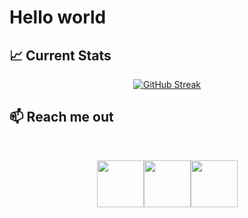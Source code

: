 # Hello world

## :chart_with_upwards_trend: Current Stats
<p align='center'>
<a href="https://git.io/streak-stats"><img src="https://github-readme-streak-stats.herokuapp.com?user=67sazzadhossen&theme=transparent" alt="GitHub Streak" /></a>
</p>


## :mailbox: Reach me out

<br />

[<p align="center"><img height="75" src="https://github.com/mir-hussain/mir-hussain/blob/main/images/icons/Linkedin.png">](https://www.linkedin.com/in/67sazzadhossen)[<img height="75" src="https://github.com/mir-hussain/mir-hussain/blob/main/images/icons/Facebook.png">](https://www.facebook.com/sazzad.hossen19)[<img height="75" src="https://github.com/mir-hussain/mir-hussain/blob/main/images/icons/Twitter.png"> </p>](https://twitter.com/sazzadhossen010)

<br />